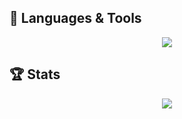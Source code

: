 ## 🧰 Languages & Tools
<p align="center">
  <a href="https://skillicons.dev">
    <img src="https://skillicons.dev/icons?i=ts,tailwindcss,solidjs,astro,golang,python,vscode,git" />
  </a>
</p>

## 🏆 Stats
<p align="center">
  <img src="https://github-readme-stats.vercel.app/api/top-langs/?username=sek-consulting&theme=nord" />
</p>




<!--
**sek-consulting/sek-consulting** is a ✨ _special_ ✨ repository because its `README.md` (this file) appears on your GitHub profile.

Here are some ideas to get you started:

- 🔭 I’m currently working on ...
- 🌱 I’m currently learning ...
- 👯 I’m looking to collaborate on ...
- 🤔 I’m looking for help with ...
- 💬 Ask me about ...
- 📫 How to reach me: ...
- 😄 Pronouns: ...
- ⚡ Fun fact: ...
-->
